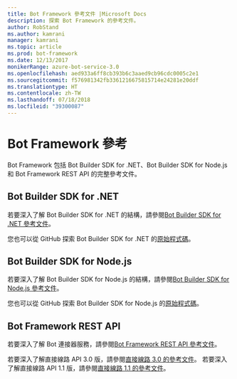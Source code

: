 ```yaml
---
title: Bot Framework 參考文件 |Microsoft Docs
description: 探索 Bot Framework 的參考文件。
author: RobStand
ms.author: kamrani
manager: kamrani
ms.topic: article
ms.prod: bot-framework
ms.date: 12/13/2017
monikerRange: azure-bot-service-3.0
ms.openlocfilehash: aed933a6ff8cb393b6c3aaed9cb96cdc0005c2e1
ms.sourcegitcommit: f576981342fb3361216675815714e24281e20ddf
ms.translationtype: HT
ms.contentlocale: zh-TW
ms.lasthandoff: 07/18/2018
ms.locfileid: "39300087"
---
```

# <a name="bot-framework-reference"></a>Bot Framework 參考
Bot Framework 包括 Bot Builder SDK for .NET、Bot Builder SDK for Node.js 和 Bot Framework REST API 的完整參考文件。

## <a name="bot-builder-sdk-for-net"></a>Bot Builder SDK for .NET
若要深入了解 Bot Builder SDK for .NET 的結構，請參閱[Bot Builder SDK for .NET 參考文件](/dotnet/api/)。

您也可以從 GitHub 探索 Bot Builder SDK for .NET 的[原始程式碼](https://github.com/Microsoft/BotBuilder/tree/master/CSharp)。 

## <a name="bot-builder-sdk-for-nodejs"></a>Bot Builder SDK for Node.js
若要深入了解 Bot Builder SDK for Node.js 的結構，請參閱[Bot Builder SDK for Node.js 參考文件](https://docs.botframework.com/en-us/node/builder/calling-reference/modules/_botbuilder_d_.html)。

您也可以從 GitHub 探索 Bot Builder SDK for Node.js 的[原始程式碼](https://github.com/Microsoft/BotBuilder/tree/master/Node)。

## <a name="bot-framework-rest-apis"></a>Bot Framework REST API
若要深入了解 Bot 連接器服務，請參閱[Bot Framework REST API 參考文件](~/rest-api/bot-framework-rest-connector-api-reference.md)。 

若要深入了解直接線路 API 3.0 版，請參閱[直接線路 3.0 的參考文件](~/rest-api/bot-framework-rest-direct-line-3-0-api-reference.md)。 若要深入了解直接線路 API 1.1 版，請參閱[直接線路 1.1 的參考文件](~/rest-api/bot-framework-rest-direct-line-1-1-api-reference.md)。


